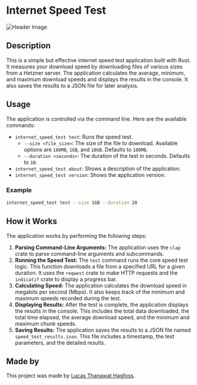 # Internet Speed Test

![Header Image](./image.pngg)

## Description

This is a simple but effective internet speed test application built with Rust. It measures your download speed by downloading files of various sizes from a Hetzner server. The application calculates the average, minimum, and maximum download speeds and displays the results in the console. It also saves the results to a JSON file for later analysis.

## Usage

The application is controlled via the command line. Here are the available commands:

*   `internet_speed_test test`: Runs the speed test.
    *   `--size <file_size>`: The size of the file to download. Available options are `100MB`, `1GB`, and `10GB`. Defaults to `100MB`.
    *   `--duration <seconds>`: The duration of the test in seconds. Defaults to `10`.
*   `internet_speed_test about`: Shows a description of the application.
*   `internet_speed_test version`: Shows the application version.

### Example

```bash
internet_speed_test test --size 1GB --duration 20
```

## How it Works

The application works by performing the following steps:

1.  **Parsing Command-Line Arguments:** The application uses the `clap` crate to parse command-line arguments and subcommands.
2.  **Running the Speed Test:** The `test` command runs the core speed test logic. This function downloads a file from a specified URL for a given duration. It uses the `reqwest` crate to make HTTP requests and the `indicatif` crate to display a progress bar.
3.  **Calculating Speed:** The application calculates the download speed in megabits per second (Mbps). It also keeps track of the minimum and maximum speeds recorded during the test.
4.  **Displaying Results:** After the test is complete, the application displays the results in the console. This includes the total data downloaded, the total time elapsed, the average download speed, and the minimum and maximum chunk speeds.
5.  **Saving Results:** The application saves the results to a JSON file named `speed_test_results.json`. This file includes a timestamp, the test parameters, and the detailed results.

## Made by

This project was made by [Lucas Thanawat Hagfoss](https://lhagfoss.com).
